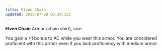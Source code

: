 ```yaml
---
title: Elven Chain
updated: 2018-07-28 00:20:15Z
---
```

**Elven Chain**
Armor (chain shirt), rare

You gain a +1 bonus to AC while you wear this armor. You are considered proficient with this armor even if you lack proficiency with medium armor.